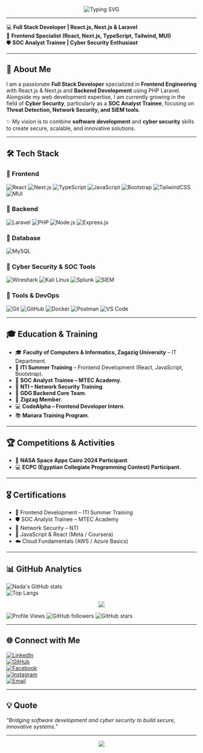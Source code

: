 <!-- Header -->
<p align="center">
  <img src="https://readme-typing-svg.herokuapp.com?font=Fira+Code&weight=500&size=24&pause=1000&color=4CAF50&center=true&vCenter=true&width=500&lines=Hi+👋,+I'm+Nada+Alaa;Full+Stack+Developer;Frontend+%26+Cyber+Security+Enthusiast" alt="Typing SVG" />
</p>

---
💻 **Full Stack Developer | React.js, Next.js & Laravel**  
🎨 **Frontend Specialist (React, Next.js, TypeScript, Tailwind, MUI)**  
🛡️ **SOC Analyst Trainee | Cyber Security Enthusiast**  

---

## 🌟 About Me
I am a passionate **Full Stack Developer** specialized in **Frontend Engineering** with React.js & Next.js and **Backend Development** using PHP Laravel.  
Alongside my web development expertise, I am currently growing in the field of **Cyber Security**, particularly as a **SOC Analyst Trainee**, focusing on **Threat Detection, Network Security, and SIEM tools**.  

✨ My vision is to combine **software development** and **cyber security** skills to create secure, scalable, and innovative solutions.  

---

## 🛠️ Tech Stack

### 🔹 Frontend
![React](https://img.shields.io/badge/React-20232A?style=for-the-badge&logo=react&logoColor=61DAFB)
![Next.js](https://img.shields.io/badge/Next.js-000000?style=for-the-badge&logo=nextdotjs&logoColor=white)
![TypeScript](https://img.shields.io/badge/TypeScript-3178C6?style=for-the-badge&logo=typescript&logoColor=white)
![JavaScript](https://img.shields.io/badge/JavaScript-F7DF1E?style=for-the-badge&logo=javascript&logoColor=black)
![Bootstrap](https://img.shields.io/badge/Bootstrap-563D7C?style=for-the-badge&logo=bootstrap&logoColor=white)
![TailwindCSS](https://img.shields.io/badge/TailwindCSS-38B2AC?style=for-the-badge&logo=tailwind-css&logoColor=white)
![MUI](https://img.shields.io/badge/MUI-007FFF?style=for-the-badge&logo=mui&logoColor=white)

### 🔹 Backend
![Laravel](https://img.shields.io/badge/Laravel-FF2D20?style=for-the-badge&logo=laravel&logoColor=white)
![PHP](https://img.shields.io/badge/PHP-777BB4?style=for-the-badge&logo=php&logoColor=white)
![Node.js](https://img.shields.io/badge/Node.js-43853D?style=for-the-badge&logo=node.js&logoColor=white)
![Express.js](https://img.shields.io/badge/Express.js-404D59?style=for-the-badge)

### 🔹 Database
![MySQL](https://img.shields.io/badge/MySQL-005C84?style=for-the-badge&logo=mysql&logoColor=white)

### 🔹 Cyber Security & SOC Tools
![Wireshark](https://img.shields.io/badge/Wireshark-1679A7?style=for-the-badge&logo=wireshark&logoColor=white)
![Kali Linux](https://img.shields.io/badge/Kali%20Linux-268BEE?style=for-the-badge&logo=kalilinux&logoColor=white)
![Splunk](https://img.shields.io/badge/Splunk-000000?style=for-the-badge&logo=splunk&logoColor=white)
![SIEM](https://img.shields.io/badge/SIEM-FF6F00?style=for-the-badge&logoColor=white)

### 🔹 Tools & DevOps
![Git](https://img.shields.io/badge/Git-F05032?style=for-the-badge&logo=git&logoColor=white)
![GitHub](https://img.shields.io/badge/GitHub-181717?style=for-the-badge&logo=github&logoColor=white)
![Docker](https://img.shields.io/badge/Docker-2496ED?style=for-the-badge&logo=docker&logoColor=white)
![Postman](https://img.shields.io/badge/Postman-FF6C37?style=for-the-badge&logo=postman&logoColor=white)
![VS Code](https://img.shields.io/badge/VS%20Code-0078D4?style=for-the-badge&logo=visualstudiocode&logoColor=white)

---

## 🎓 Education & Training
- 🎓 **Faculty of Computers & Informatics, Zagazig University** – IT Department.  
- 🏅 **ITI Summer Training** – Frontend Development (React, JavaScript, Bootstrap).  
- 🏅 **SOC Analyst Trainee – MTEC Academy**.  
- 🏅 **NTI – Network Security Training**.  
- 🚀 **GDG Backend Core Team**.  
- 🌟 **Zigzag Member**.  
- 💻 **CodeAlpha – Frontend Developer Intern**.  
- 📚 **Manara Training Program**.  

---

## 🏆 Competitions & Activities
- 🚀 **NASA Space Apps Cairo 2024 Participant**.  
- 💻 **ECPC (Egyptian Collegiate Programming Contest) Participant**.  

 
---

## 🎖️ Certifications
- 🏅 Frontend Development – ITI Summer Training  
- 🛡️ SOC Analyst Trainee – MTEC Academy  
- 🔐 Network Security – NTI  
- 📜 JavaScript & React (Meta / Coursera)  
- ☁️ Cloud Fundamentals (AWS / Azure Basics)  

---

## 📊 GitHub Analytics
![Nada's GitHub stats](https://github-readme-stats.vercel.app/api?username=nada3laa&show_icons=true&theme=tokyonight)  
![Top Langs](https://github-readme-stats.vercel.app/api/top-langs/?username=nada3laa&layout=compact&theme=tokyonight)  

<p align="center">
  <img src="https://github-readme-activity-graph.vercel.app/graph?username=nada3laa&theme=tokyo-night" />
</p>

![Profile Views](https://komarev.com/ghpvc/?username=nada3laa&label=Profile%20views&color=0e75b6&style=flat)
![GitHub followers](https://img.shields.io/github/followers/nada3laa?style=social)
![GitHub stars](https://img.shields.io/github/stars/nada3laa?style=social)

---

## 🌐 Connect with Me  
[![LinkedIn](https://img.shields.io/badge/LinkedIn-0A66C2?style=for-the-badge&logo=linkedin&logoColor=white)](https://www.linkedin.com/in/nada-alaa-34676a204/)  
[![GitHub](https://img.shields.io/badge/GitHub-181717?style=for-the-badge&logo=github&logoColor=white)](https://github.com/nada3laa)  
[![Facebook](https://img.shields.io/badge/Facebook-1877F2?style=for-the-badge&logo=facebook&logoColor=white)](https://www.facebook.com/nada.3laa.7)  
[![Instagram](https://img.shields.io/badge/Instagram-E4405F?style=for-the-badge&logo=instagram&logoColor=white)](https://www.instagram.com/nadaalaa467/profilecard/?igsh=dXI1d215YmQ3OWJv)  
[![Email](https://img.shields.io/badge/Email-D14836?style=for-the-badge&logo=gmail&logoColor=white)](mailto:nada56alaa@gmail.com)  

---

## 💡 Quote  
*"Bridging software development and cyber security to build secure, innovative systems."*  

---

<p align="center">
  <img src="https://raw.githubusercontent.com/halfrost/halfrost/master/icons/header_.png"/>
</p>
